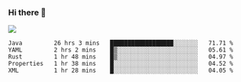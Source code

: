 ### Hi there 👋
![](https://github-readme-stats.vercel.app/api?username=tuichenchuxin)
<!--START_SECTION:waka-->
```text
Java         26 hrs 3 mins   ██████████████████░░░░░░░   71.71 % 
YAML         2 hrs 2 mins    █▒░░░░░░░░░░░░░░░░░░░░░░░   05.61 % 
Rust         1 hr 48 mins    █▒░░░░░░░░░░░░░░░░░░░░░░░   04.97 % 
Properties   1 hr 38 mins    █░░░░░░░░░░░░░░░░░░░░░░░░   04.52 % 
XML          1 hr 28 mins    █░░░░░░░░░░░░░░░░░░░░░░░░   04.05 % 
```
<!--END_SECTION:waka-->
